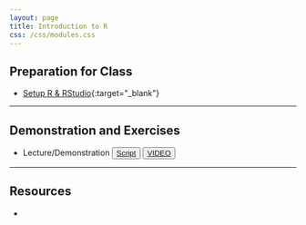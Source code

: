 ```yaml
---
layout: page
title: Introduction to R
css: /css/modules.css
---
```


## Preparation for Class

* [Setup R & RStudio](Setup/R_RStudio){:target="_blank"}

----

## Demonstration and Exercises

<ul>
  <li>Lecture/Demonstration <button type="button" class="btn btn-light btn-sm btn-space"><a href="IntroR/IntroRDemo.R">Script</a></button> <button type="button" class="btn btn-secondary btn-sm btn-space"><a href="https://transcripts.gotomeeting.com/#/s/07cdf73936083ba3e67eb302bd4c43589892eb2ac2f29589b4b88053ddb7a7d4" target="_blank">VIDEO</a></button></li>
</ul>

----

## Resources

* 